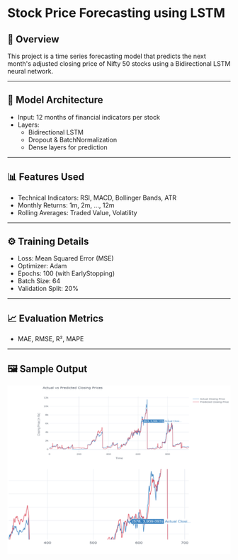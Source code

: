 # Stock Price Forecasting using LSTM

## 📌 Overview
This project is a time series forecasting model that predicts the next month's adjusted closing price of Nifty 50 stocks using a Bidirectional LSTM neural network.

---

## 🧠 Model Architecture
- Input: 12 months of financial indicators per stock
- Layers:
  - Bidirectional LSTM
  - Dropout & BatchNormalization
  - Dense layers for prediction

---

## 📊 Features Used
- Technical Indicators: RSI, MACD, Bollinger Bands, ATR
- Monthly Returns: 1m, 2m, ..., 12m
- Rolling Averages: Traded Value, Volatility

---

## ⚙️ Training Details
- Loss: Mean Squared Error (MSE)
- Optimizer: Adam
- Epochs: 100 (with EarlyStopping)
- Batch Size: 64
- Validation Split: 20%

---

## 📈 Evaluation Metrics
- MAE, RMSE, R², MAPE

---


## 🖼️ Sample Output

![Predicted vs Actual Stock Price](images/output_plot.png)



